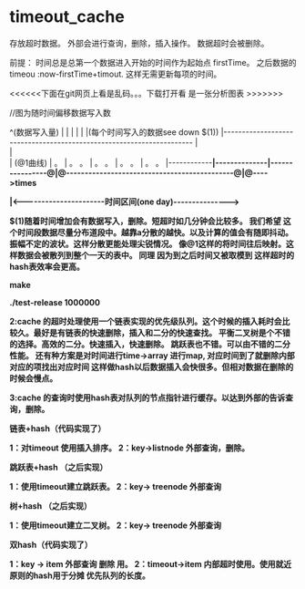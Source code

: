 ﻿timeout_cache
=============

存放超时数据。
外部会进行查询，删除，插入操作。
数据超时会被删除。

前提：
	时间总是总第一个数据进入开始的时间作为起始点 firstTime。
	之后数据的timeou :now-firstTime+timout.
	这样无需更新每项的时间。

<<<<<<下面在git网页上看是乱码。。。下载打开看 是一张分析图表 >>>>>>>

//图为随时间偏移数据写入数

^(数据写入量)
|
|
|
|
|
|(每个时间写入的数据see down $(1))
|---------------------------------------------------------------------
|   
|      
|      (@1曲线)
|        。
|       。  。
|     。      。
|   。          。
| 。             。
|<a>------------<b>|--------------<c>|----------------<d>@|@---------------------------------------------@|@---->times

|<----------------------时间区间(one day)--------------->


$(1)随着时间增加会有数据写入，删除。短超时如几分钟会比较多。
	我们希望 <a-b>这个时间段数据尽量分布道<b-d>段中。越靠a分散的越快。以及计算的值会有随即抖动。振幅不定的波状。这样分散更能处理尖锐情况。
	像@1这样的将时间往后映射。这样数据会被散列到整个一天的表中。
	同理<b-c><c-d> 
	因为到<d>之后时间又被取模到<a-c>
这样超时的hash表效率会更高。

make


./test-release 1000000





2:cache 的超时处理使用一个链表实现的优先级队列。这个时候的插入耗时会比较久。最好是有链表的快速删除，插入和二分的快速查找。
平衡二叉树是个不错的选择。高效的二分。快速插入，快速删除。
跳跃表也不错。可以由不错的二分性能。
还有种方案是对时间进行time->array<item> 进行map,
对应时间到了就删除内部对应的项找出对应时间
这样做hash以后数据插入会快很多。但相对数据在删除的时候会慢点。


3:cache 的查询时使用hash表对队列的节点指针进行缓存。以达到外部的告诉查询，删除。


链表+hash（代码实现了）

1：对timeout 使用插入排序。
2：key->listnode 外部查询，删除。

跳跃表+hash （之后实现）

1：使用timeout建立跳跃表。
2：key-> treenode 外部查询

树+hash （之后实现）

1：使用timeout建立二叉树。
2：key-> treenode 外部查询

双hash（代码实现了）

1：key -> item 外部查询 删除 用。
2：timeout->item 内部超时使用。使用就近原则的hash用于分摊 优先队列的长度。